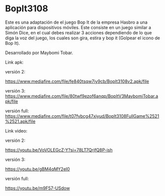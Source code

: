 # BopIt3108
Este es una adaptación de el juego Bop It de la empresa Hasbro a una aplicación
para dispositivos móviles. Este consiste en un juego similar a Simón Dice, en el
cual debes realizar 3 acciones dependiendo de lo que diga la voz del juego, los 
cuales son gira, estira y bop it (Golpear el icono de Bop It).

Desarrollado por Maybomi Tobar.

Link apk: 

versión 2:

https://www.mediafire.com/file/fe840tsqw7iy9cb/BopIt3108v2.apk/file


versión 3:
https://www.mediafire.com/file/80twf9ezof6anqp/BopItV3MaybomiTobar.apk/file


versión full:
https://www.mediafire.com/file/t07fybcg47xiyud/BopIt3108FullGame%2521%2521.apk/file

Link video:

versión 2: 

https://youtu.be/VoVOLEGcZ-Y?si=78LT7QrjfQ8P-ish


versión 3:

https://youtu.be/gBM4qMY2eI0


versión full:

https://youtu.be/m9F57-USdow
